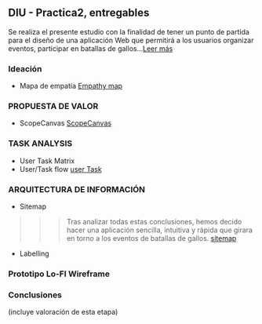 ## DIU - Practica2, entregables

Se realiza el presente estudio con la finalidad de tener un punto de partida para el diseño de una aplicación Web que permitirá a los usuarios organizar eventos, participar en batallas de gallos...[Leer más](propuesta_valor.png)

### Ideación 
* Mapa de empatía
[Empathy map](Empathy%20Customer%20Map.png)


### PROPUESTA DE VALOR
* ScopeCanvas
[ScopeCanvas](scope_canvas_resumen.pptx.pdf)

### TASK ANALYSIS

* User Task Matrix 
* User/Task flow
[user Task](Task%20Analisys.pdf)


### ARQUITECTURA DE INFORMACIÓN

* Sitemap 
>>> Tras analizar todas estas conclusiones, hemos decido hacer una aplicación sencilla, intuitiva y rápida que girara en torno a los eventos de batallas de gallos. 
[sitemap](Sitemap.png)

* Labelling 


### Prototipo Lo-FI Wireframe 


### Conclusiones  
(incluye valoración de esta etapa)


